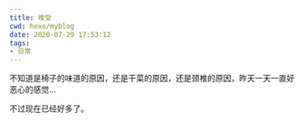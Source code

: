 ```yaml
---
title: 难受
cwd: hexo/myblog
date: 2020-07-29 17:53:12
tags:
- 日常
---
```


不知道是椅子的味道的原因，还是干菜的原因，还是颈椎的原因，昨天一天一直好恶心的感觉...

不过现在已经好多了。

